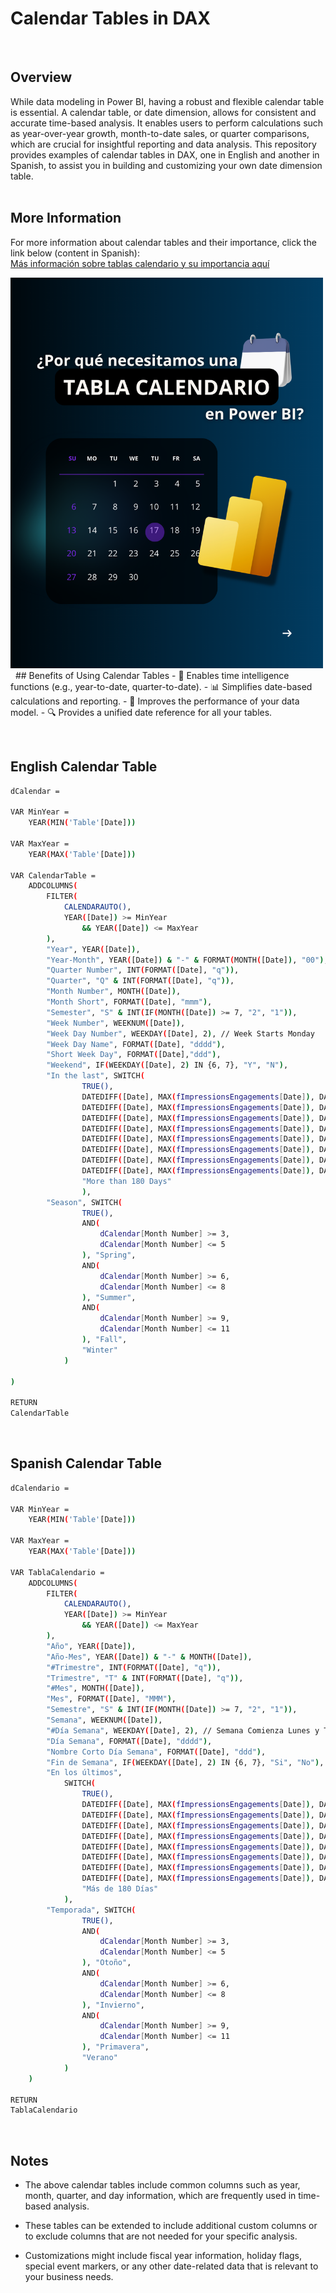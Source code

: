 
# Calendar Tables in DAX
&nbsp;
## Overview

While data modeling in Power BI, having a robust and flexible calendar table is essential. A calendar table, or date dimension, allows for consistent and accurate time-based analysis. It enables users to perform calculations such as year-over-year growth, month-to-date sales, or quarter comparisons, which are crucial for insightful reporting and data analysis. This repository provides examples of calendar tables in DAX, one in English and another in Spanish, to assist you in building and customizing your own date dimension table.  
&nbsp;
## More Information
For more information about calendar tables and their importance, click the link below (content in Spanish):  
[Más información sobre tablas calendario y su importancia aquí](https://www.instagram.com/p/C01j3zQthI9/?img_index=1)

<a href="https://www.instagram.com/p/C01j3zQthI9/?img_index=1">
  <img src="./images/DAX1.png" alt="Más información sobre tablas calendario y su importancia aquí" width="500" height="auto">
</a>
&nbsp;
## Benefits of Using Calendar Tables
- 📅 Enables time intelligence functions (e.g., year-to-date, quarter-to-date).
- 📊 Simplifies date-based calculations and reporting.
- 🚀 Improves the performance of your data model.
- 🔍 Provides a unified date reference for all your tables.

&nbsp;
## English Calendar Table 
```bash
dCalendar = 

VAR MinYear =
    YEAR(MIN('Table'[Date]))
    
VAR MaxYear =
    YEAR(MAX('Table'[Date]))

VAR CalendarTable = 
    ADDCOLUMNS(
        FILTER(
            CALENDARAUTO(),
            YEAR([Date]) >= MinYear
                && YEAR([Date]) <= MaxYear
        ),
        "Year", YEAR([Date]),
        "Year-Month", YEAR([Date]) & "-" & FORMAT(MONTH([Date]), "00"),
        "Quarter Number", INT(FORMAT([Date], "q")),
        "Quarter", "Q" & INT(FORMAT([Date], "q")),
        "Month Number", MONTH([Date]),
        "Month Short", FORMAT([Date], "mmm"),
        "Semester", "S" & INT(IF(MONTH([Date]) >= 7, "2", "1")),
        "Week Number", WEEKNUM([Date]),
        "Week Day Number", WEEKDAY([Date], 2), // Week Starts Monday
        "Week Day Name", FORMAT([Date], "dddd"),
        "Short Week Day", FORMAT([Date],"ddd"),
        "Weekend", IF(WEEKDAY([Date], 2) IN {6, 7}, "Y", "N"),
        "In the last", SWITCH(
                TRUE(),
                DATEDIFF([Date], MAX(fImpressionsEngagements[Date]), DAY) <= 7, "7 Days",
                DATEDIFF([Date], MAX(fImpressionsEngagements[Date]), DAY) <= 15, "15 Days",
                DATEDIFF([Date], MAX(fImpressionsEngagements[Date]), DAY) <= 30, "30 Days",
                DATEDIFF([Date], MAX(fImpressionsEngagements[Date]), DAY) <= 45, "45 Days",
                DATEDIFF([Date], MAX(fImpressionsEngagements[Date]), DAY) <= 60, "60 Days",
                DATEDIFF([Date], MAX(fImpressionsEngagements[Date]), DAY) <= 90, "90 Days",
                DATEDIFF([Date], MAX(fImpressionsEngagements[Date]), DAY) <= 120, "120 Days",
                DATEDIFF([Date], MAX(fImpressionsEngagements[Date]), DAY) <= 180, "180 Days",
                "More than 180 Days"
                ),
        "Season", SWITCH(
                TRUE(),
                AND(
                    dCalendar[Month Number] >= 3,
                    dCalendar[Month Number] <= 5
                ), "Spring",
                AND(
                    dCalendar[Month Number] >= 6,
                    dCalendar[Month Number] <= 8
                ), "Summer",
                AND(
                    dCalendar[Month Number] >= 9,
                    dCalendar[Month Number] <= 11
                ), "Fall",
                "Winter"
            )
        
)

RETURN
CalendarTable
```
&nbsp;
## Spanish Calendar Table
```bash
dCalendario = 

VAR MinYear =
    YEAR(MIN('Table'[Date]))
    
VAR MaxYear =
    YEAR(MAX('Table'[Date]))

VAR TablaCalendario =
    ADDCOLUMNS(
        FILTER(
            CALENDARAUTO(),
            YEAR([Date]) >= MinYear
                && YEAR([Date]) <= MaxYear
        ),
        "Año", YEAR([Date]),
        "Año-Mes", YEAR([Date]) & "-" & MONTH([Date]),
        "#Trimestre", INT(FORMAT([Date], "q")),
        "Trimestre", "T" & INT(FORMAT([Date], "q")),
        "#Mes", MONTH([Date]),
        "Mes", FORMAT([Date], "MMM"),
        "Semestre", "S" & INT(IF(MONTH([Date]) >= 7, "2", "1")),
        "Semana", WEEKNUM([Date]),
        "#Día Semana", WEEKDAY([Date], 2), // Semana Comienza Lunes y Termina Domingo
        "Día Semana", FORMAT([Date], "dddd"),
        "Nombre Corto Día Semana", FORMAT([Date], "ddd"),
        "Fin de Semana", IF(WEEKDAY([Date], 2) IN {6, 7}, "Si", "No"),
        "En los últimos", 
            SWITCH(
                TRUE(),
                DATEDIFF([Date], MAX(fImpressionsEngagements[Date]), DAY) <= 7, "7 Días",
                DATEDIFF([Date], MAX(fImpressionsEngagements[Date]), DAY) <= 15, "15 Días",
                DATEDIFF([Date], MAX(fImpressionsEngagements[Date]), DAY) <= 30, "30 Días",
                DATEDIFF([Date], MAX(fImpressionsEngagements[Date]), DAY) <= 45, "45 Días",
                DATEDIFF([Date], MAX(fImpressionsEngagements[Date]), DAY) <= 60, "60 Días",
                DATEDIFF([Date], MAX(fImpressionsEngagements[Date]), DAY) <= 90, "90 Días",
                DATEDIFF([Date], MAX(fImpressionsEngagements[Date]), DAY) <= 120, "120 Días",
                DATEDIFF([Date], MAX(fImpressionsEngagements[Date]), DAY) <= 180, "180 Días",
                "Más de 180 Días"
            ),
        "Temporada", SWITCH(
                TRUE(),
                AND(
                    dCalendar[Month Number] >= 3,
                    dCalendar[Month Number] <= 5
                ), "Otoño",
                AND(
                    dCalendar[Month Number] >= 6,
                    dCalendar[Month Number] <= 8
                ), "Invierno",
                AND(
                    dCalendar[Month Number] >= 9,
                    dCalendar[Month Number] <= 11
                ), "Primavera",
                "Verano"
            )
    )

RETURN
TablaCalendario
```
&nbsp;
## Notes
- The above calendar tables include common columns such as year, month, quarter, and day information, which are frequently used in time-based analysis.

- These tables can be extended to include additional custom columns or to exclude columns that are not needed for your specific analysis.

- Customizations might include fiscal year information, holiday flags, special event markers, or any other date-related data that is relevant to your business needs.
